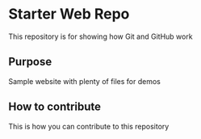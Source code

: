# Starter Web Repo

This repository is for showing how Git and GitHub work

## Purpose

Sample website with plenty of files for demos

## How to contribute

This is how you can contribute to this repository